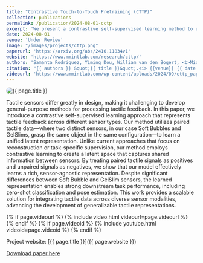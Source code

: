 ```yaml
---
title: "Contrastive Touch-to-Touch Pretraining (CTTP)"
collection: publications
permalink: /publication/2024-08-01-cctp
excerpt: 'We present a contrastive self-supervised learning method to unify tactile feedback across different sensors, using paired tactile data. By treating paired signals as positives and unpaired ones as negatives, our approach learns a sensor-agnostic latent representation, capturing shared information without relying on reconstruction or task-specific supervision.'
date: 2024-08-01
venue: 'Under Review'
image: "/images/projects/cttp.png"
paperurl: 'https://arxiv.org/abs/2410.11834v1'
website: 'https://www.mmintlab.com/research/cttp/'
authors: 'Samanta Rodriguez, Yiming Dou, William van den Bogert, <b>Miquel Oller</b>, Kevin So, Andrew Owens, Nima Fazeli'
citation: "{{ authors }} &quot;{{ title }}&quot;.<i> {{venue}} {{ date | date: '%Y' }}</i>."
videourl: 'https://www.mmintlab.com/wp-content/uploads/2024/09/cttp_paper_video.mp4'
---
```



<img src="{{ page.image }}" alt="{{ page.title }}" style="border-radius: 20px;">

Tactile sensors differ greatly in design, making it challenging to develop general-purpose methods for processing tactile feedback. In this paper, we introduce a contrastive self-supervised learning approach that represents tactile feedback across different sensor types. Our method utilizes paired tactile data—where two distinct sensors, in our case Soft Bubbles and GelSlims, grasp the same object in the same configuration—to learn a unified latent representation. Unlike current approaches that focus on reconstruction or task-specific supervision, our method employs contrastive learning to create a latent space that captures shared information between sensors. By treating paired tactile signals as positives and unpaired signals as negatives, we show that our model effectively learns a rich, sensor-agnostic representation. Despite significant differences between Soft Bubble and GelSlim sensors, the learned representation enables strong downstream task performance, including zero-shot classification and pose estimation. This work provides a scalable solution for integrating tactile data across diverse sensor modalities, advancing the development of generalizable tactile representations.

<!-- VIDEO -->
{% if page.videourl %}
    {% include video.html videourl=page.videourl %}
{% endif %}
{% if page.videoid %}
    {% include youtube.html videoid=page.videoid %}
{% endif %}


Project website: [{{ page.title }}]({{ page.website }})


[Download paper here]({{page.paperurl}})

